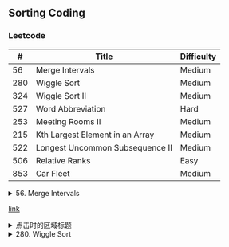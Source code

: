 ## Sorting Coding

### Leetcode

\#| Title|Difficulty
--|--|--
56  |  Merge Intervals  |  Medium
280   |    Wiggle Sort |      Medium
324   | Wiggle Sort II  |  Medium  
527   |  Word Abbreviation    | Hard
253   | Meeting Rooms II  |  Medium
215   | Kth Largest Element in an Array    |Medium
522    |Longest Uncommon Subsequence II    |Medium  
506    |Relative Ranks   | Easy
853   | Car Fleet   | Medium

<details>
<summary>56. Merge Intervals</summary>
Given a collection of intervals, merge all overlapping intervals.<br>Input: [[1,3],[2,6],[8,10],[15,18]]<br>
Output: [[1,6],[8,10],[15,18]]<br>
Explanation: Since intervals [1,3] and [2,6] overlaps, merge them into [1,6].
</details>

[link](https://leetcode.com/problems/merge-intervals/)

<details>
  <summary>点击时的区域标题</summary>
  ```bash
  echo "hello shell"
  echo "hello python"
  ```
</details>

<details>
<summary>280. Wiggle Sort</summary>
......
</details>
